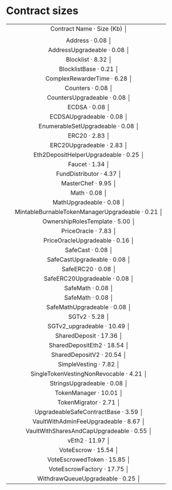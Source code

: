 # Contract sizes
|   |                                                          |
|:-:|:--------------------------------------------------------:|
|   | Contract Name                            ·  Size (Kb)  │ |
|   |                                                          |
|   | Address                                  ·       0.08  │ |
|   | AddressUpgradeable                       ·       0.08  │ |
|   | Blocklist                                ·       8.32  │ |
|   | BlocklistBase                            ·       0.21  │ |
|   | ComplexRewarderTime                      ·       6.28  │ |
|   | Counters                                 ·       0.08  │ |
|   | CountersUpgradeable                      ·       0.08  │ |
|   | ECDSA                                    ·       0.08  │ |
|   | ECDSAUpgradeable                         ·       0.08  │ |
|   | EnumerableSetUpgradeable                 ·       0.08  │ |
|   | ERC20                                    ·       2.83  │ |
|   | ERC20Upgradeable                         ·       2.83  │ |
|   | Eth2DepositHelperUpgradeable             ·       0.25  │ |
|   | Faucet                                   ·       1.34  │ |
|   | FundDistributor                          ·       4.37  │ |
|   | MasterChef                               ·       9.95  │ |
|   | Math                                     ·       0.08  │ |
|   | MathUpgradeable                          ·       0.08  │ |
|   | MintableBurnableTokenManagerUpgradeable  ·       0.21  │ |
|   | OwnershipRolesTemplate                   ·       5.00  │ |
|   | PriceOracle                              ·       7.83  │ |
|   | PriceOracleUpgradeable                   ·       0.16  │ |
|   | SafeCast                                 ·       0.08  │ |
|   | SafeCastUpgradeable                      ·       0.08  │ |
|   | SafeERC20                                ·       0.08  │ |
|   | SafeERC20Upgradeable                     ·       0.08  │ |
|   | SafeMath                                 ·       0.08  │ |
|   | SafeMath                                 ·       0.08  │ |
|   | SafeMathUpgradeable                      ·       0.08  │ |
|   | SGTv2                                    ·       5.28  │ |
|   | SGTv2_upgradeable                        ·      10.49  │ |
|   | SharedDeposit                            ·      17.36  │ |
|   | SharedDepositEth2                        ·      18.54  │ |
|   | SharedDepositV2                          ·      20.54  │ |
|   | SimpleVesting                            ·       7.82  │ |
|   | SingleTokenVestingNonRevocable           ·       4.21  │ |
|   | StringsUpgradeable                       ·       0.08  │ |
|   | TokenManager                             ·      10.01  │ |
|   | TokenMigrator                            ·       2.71  │ |
|   | UpgradeableSafeContractBase              ·       3.59  │ |
|   | VaultWithAdminFeeUpgradeable             ·       8.67  │ |
|   | VaultWithSharesAndCapUpgradeable         ·       0.55  │ |
|   | vEth2                                    ·      11.97  │ |
|   | VoteEscrow                               ·      15.54  │ |
|   | VoteEscrowedToken                        ·      15.85  │ |
|   | VoteEscrowFactory                        ·      17.75  │ |
|   | WithdrawQueueUpgradeable                 ·       0.25  │ |